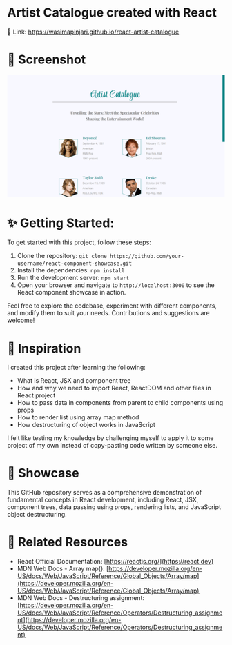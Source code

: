 # Artist Catalogue created with React

🔗 Link: https://wasimapinjari.github.io/react-artist-catalogue

# 📸 Screenshot

![Preview screenshot](public/screenshot.png)

# ✨ Getting Started:

To get started with this project, follow these steps:

1. Clone the repository: `git clone https://github.com/your-username/react-component-showcase.git`
2. Install the dependencies: `npm install`
3. Run the development server: `npm start`
4. Open your browser and navigate to `http://localhost:3000` to see the React component showcase in action.

Feel free to explore the codebase, experiment with different components, and modify them to suit your needs. Contributions and suggestions are welcome!

# 🎉 Inspiration

I created this project after learning the following:

- What is React, JSX and component tree
- How and why we need to import React, ReactDOM and other files in React project
- How to pass data in components from parent to child components using props
- How to render list using array map method
- How destructuring of object works in JavaScript

I felt like testing my knowledge by challenging myself to apply it to some project of my own instead of copy-pasting code written by someone else.

# 🌟 Showcase 

This GitHub repository serves as a comprehensive demonstration of fundamental concepts in React development, including React, JSX, component trees, data passing using props, rendering lists, and JavaScript object destructuring.

# 🔗 **Related Resources**
- React Official Documentation: [https://reactjs.org/](https://react.dev)
- MDN Web Docs - Array map(): [https://developer.mozilla.org/en-US/docs/Web/JavaScript/Reference/Global_Objects/Array/map](https://developer.mozilla.org/en-US/docs/Web/JavaScript/Reference/Global_Objects/Array/map)
- MDN Web Docs - Destructuring assignment: [https://developer.mozilla.org/en-US/docs/Web/JavaScript/Reference/Operators/Destructuring_assignment](https://developer.mozilla.org/en-US/docs/Web/JavaScript/Reference/Operators/Destructuring_assignment)